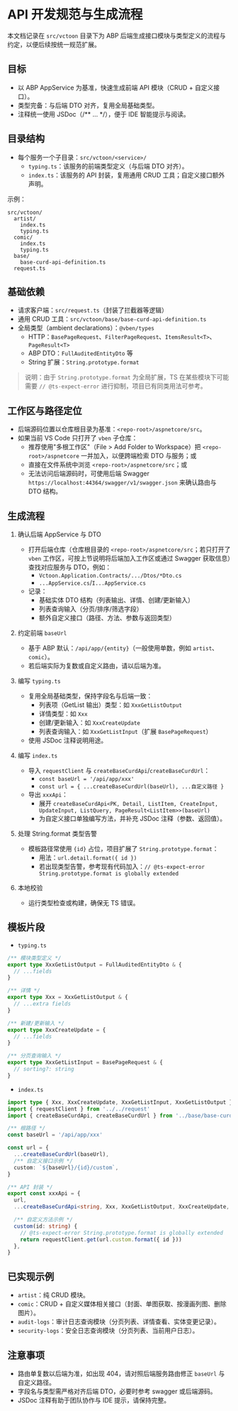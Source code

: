 # API 开发规范与生成流程

本文档记录在 `src/vctoon` 目录下为 ABP 后端生成接口模块与类型定义的流程与约定，以便后续按统一规范扩展。

## 目标

- 以 ABP AppService 为基准，快速生成前端 API 模块（CRUD + 自定义接口）。
- 类型完备：与后端 DTO 对齐，复用全局基础类型。
- 注释统一使用 JSDoc（/** ... */），便于 IDE 智能提示与阅读。

## 目录结构

- 每个服务一个子目录：`src/vctoon/<service>/`
  - `typing.ts`：该服务的前端类型定义（与后端 DTO 对齐）。
  - `index.ts`：该服务的 API 封装，复用通用 CRUD 工具；自定义接口额外声明。

示例：

```text
src/vctoon/
  artist/
    index.ts
    typing.ts
  comic/
    index.ts
    typing.ts
  base/
    base-curd-api-definition.ts
  request.ts
```

## 基础依赖

- 请求客户端：`src/request.ts`（封装了拦截器等逻辑）
- 通用 CRUD 工具：`src/vctoon/base/base-curd-api-definition.ts`
- 全局类型（ambient declarations）：`@vben/types`
  - HTTP：`BasePageRequest`、`FilterPageRequest`、`ItemsResult<T>`、`PageResult<T>`
  - ABP DTO：`FullAuditedEntityDto` 等
  - String 扩展：`String.prototype.format`

> 说明：由于 `String.prototype.format` 为全局扩展，TS 在某些模块下可能需要 `// @ts-expect-error` 进行抑制，项目已有同类用法可参考。

## 工作区与路径定位

- 后端源码位置以仓库根目录为基准：`<repo-root>/aspnetcore/src`。
- 如果当前 VS Code 只打开了 `vben` 子仓库：
  - 推荐使用"多根工作区"（File > Add Folder to Workspace）把 `<repo-root>/aspnetcore` 一并加入，以便跨端检索 DTO 与服务；或
  - 直接在文件系统中浏览 `<repo-root>/aspnetcore/src`；或
  - 无法访问后端源码时，可使用后端 Swagger `https://localhost:44364/swagger/v1/swagger.json` 来确认路由与 DTO 结构。

## 生成流程

1. 确认后端 AppService 与 DTO
   - 打开后端仓库（仓库根目录的 `<repo-root>/aspnetcore/src`；若只打开了 `vben` 工作区，可按上节说明将后端加入工作区或通过 Swagger 获取信息）查找对应服务与 DTO，例如：
     - `Vctoon.Application.Contracts/.../Dtos/*Dto.cs`
     - `...AppService.cs`/`I...AppService.cs`
   - 记录：
     - 基础实体 DTO 结构（列表输出、详情、创建/更新输入）
     - 列表查询输入（分页/排序/筛选字段）
     - 额外自定义接口（路径、方法、参数与返回类型）

2. 约定前端 `baseUrl`
   - 基于 ABP 默认：`/api/app/{entity}`（一般使用单数，例如 `artist`、`comic`）。
   - 若后端实际为复数或自定义路由，请以后端为准。

3. 编写 `typing.ts`
   - 复用全局基础类型，保持字段名与后端一致：
     - 列表项（GetList 输出）类型：如 `XxxGetListOutput`
     - 详情类型：如 `Xxx`
     - 创建/更新输入：如 `XxxCreateUpdate`
     - 列表查询输入：如 `XxxGetListInput`（扩展 `BasePageRequest`）
   - 使用 JSDoc 注释说明用途。

4. 编写 `index.ts`
   - 导入 `requestClient` 与 `createBaseCurdApi`/`createBaseCurdUrl`：
     - `const baseUrl = '/api/app/xxx'`
     - `const url = { ...createBaseCurdUrl(baseUrl), ...自定义路径 }`
   - 导出 `xxxApi`：
     - 展开 `createBaseCurdApi<PK, Detail, ListItem, CreateInput, UpdateInput, ListQuery, PageResult<ListItem>>(baseUrl)`
     - 为自定义接口单独编写方法，并补充 JSDoc 注释（参数、返回值）。

5. 处理 String.format 类型告警
   - 模板路径常使用 `{id}` 占位，项目扩展了 `String.prototype.format`：
     - 用法：`url.detail.format({ id })`
     - 若出现类型告警，参考现有代码加入：`// @ts-expect-error String.prototype.format is globally extended`

6. 本地校验
   - 运行类型检查或构建，确保无 TS 错误。

## 模板片段

- `typing.ts`

```ts
/** 模块类型定义 */
export type XxxGetListOutput = FullAuditedEntityDto & {
  // ...fields
}

/** 详情 */
export type Xxx = XxxGetListOutput & {
  // ...extra fields
}

/** 新建/更新输入 */
export type XxxCreateUpdate = {
  // ...fields
}

/** 分页查询输入 */
export type XxxGetListInput = BasePageRequest & {
  // sorting?: string
}
```

- `index.ts`

```ts
import type { Xxx, XxxCreateUpdate, XxxGetListInput, XxxGetListOutput } from './typing'
import { requestClient } from '../../request'
import { createBaseCurdApi, createBaseCurdUrl } from '../base/base-curd-api-definition'

/** 根路径 */
const baseUrl = '/api/app/xxx'

const url = {
  ...createBaseCurdUrl(baseUrl),
  /** 自定义接口示例 */
  custom: `${baseUrl}/{id}/custom`,
}

/** API 封装 */
export const xxxApi = {
  url,
  ...createBaseCurdApi<string, Xxx, XxxGetListOutput, XxxCreateUpdate, XxxCreateUpdate, XxxGetListInput, PageResult<XxxGetListOutput>>(baseUrl),

  /** 自定义方法示例 */
  custom(id: string) {
    // @ts-expect-error String.prototype.format is globally extended
    return requestClient.get(url.custom.format({ id }))
  },
}
```

## 已实现示例

- `artist`：纯 CRUD 模块。
- `comic`：CRUD + 自定义媒体相关接口（封面、单图获取、按漫画列图、删除图片）。
- `audit-logs`：审计日志查询模块（分页列表、详情查看、实体变更记录）。
- `security-logs`：安全日志查询模块（分页列表、当前用户日志）。

## 注意事项

- 路由单复数以后端为准，如出现 404，请对照后端服务路由修正 `baseUrl` 与自定义路径。
- 字段名与类型需严格对齐后端 DTO，必要时参考 swagger 或后端源码。
- JSDoc 注释有助于团队协作与 IDE 提示，请保持完整。
